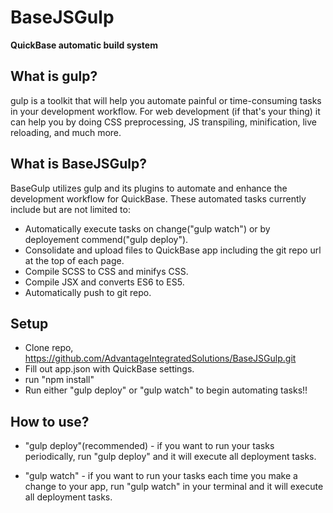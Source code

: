 # BaseJSGulp
**QuickBase automatic build system**

## What is gulp?

gulp is a toolkit that will help you automate painful or time-consuming tasks in your development workflow. For web development (if that's your thing) it can help you by doing CSS preprocessing, JS transpiling, minification, live reloading, and much more.

## What is BaseJSGulp?

BaseGulp utilizes gulp and its plugins to automate and enhance the development workflow for QuickBase. These automated tasks currently include but are not limited to:
- Automatically execute tasks on change("gulp watch") or by deployement commend("gulp deploy").
- Consolidate and upload files to QuickBase app including the git repo url at the top of each page.
- Compile SCSS to CSS and minifys CSS.
- Compile JSX and converts ES6 to ES5.
- Automatically push to git repo.

## Setup
- Clone repo, https://github.com/AdvantageIntegratedSolutions/BaseJSGulp.git
- Fill out app.json with QuickBase settings.
- run "npm install"
- Run either "gulp deploy" or "gulp watch" to begin automating tasks!!

## How to use?
- "gulp deploy"(recommended) - if you want to run your tasks periodically, run "gulp deploy" and it will execute all deployment tasks.

- "gulp watch" - if you want to run your tasks each time you make a change to your app, run "gulp watch" in your terminal and it will execute all deployment tasks.
